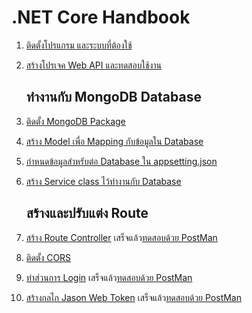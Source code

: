 
# .NET Core Handbook

1. [ติดตั้งโปรแกรม และระบบที่ต้องใช้](web-api/setup.md)
2. [สร้างโปรเจค Web API และทดสอบใช้งาน](web-api/create-project.md)

    ## ทำงานกับ MongoDB Database

3. [ติดตั้ง MongoDB Package](web-api/install-mongodb-package.md)
4. [สร้าง Model เพื่อ Mapping กับข้อมูลใน Database](web-api/create-model-class.md)
5. [กำหนดข้อมูลสำหรับต่อ Database ใน appsetting.json](web-api/define-db-appsetting.md)
6. [สร้าง Service class ไว้ทำงานกับ Database](web-api/create-db-service.md)

    ## สร้างและปรับแต่ง Route

7. [สร้าง Route Controller](web-api/create-route-controller.md) เสร็จแล้ว[ทดสอบด้วย PostMan](web-api/test-with-postman.md)
8. [ติดตั้ง CORS](web-api/enable-cors.md)
9.  [ทำส่วนการ Login](web-api/create-login-route.md) เสร็จแล้ว[ทดสอบด้วย PostMan](web-api/test-with-postman.md)
10. [สร้างกลไก Jason Web Token](web-api/jwt.md) เสร็จแล้ว[ทดสอบด้วย PostMan](web-api/test-with-postman.md)